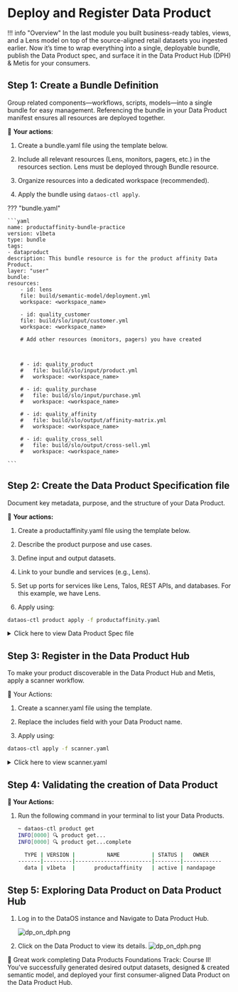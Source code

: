 # Deploy and Register Data Product

!!! info "Overview"
    In the last module you built business-ready tables, views, and a Lens model on top of the source-aligned retail datasets you ingested earlier.
Now it’s time to wrap everything into a single, deployable bundle, publish the Data Product spec, and surface it in the Data Product Hub (DPH) & Metis for your consumers.

## Step 1: Create a Bundle Definition

Group related components—workflows, scripts, models—into a single bundle for easy management. Referencing the bundle in your Data Product manifest ensures all resources are deployed together.

🎯 **Your actions**:

1. Create a bundle.yaml file using the template below.

2. Include all relevant resources (Lens, monitors, pagers, etc.) in the resources section. Lens must be deployed through Bundle resource.

3. Organize resources into a dedicated workspace (recommended).

4. Apply the bundle using `dataos-ctl apply`.

??? "bundle.yaml"

    ```yaml
    name: productaffinity-bundle-practice
    version: v1beta
    type: bundle
    tags:
    - dataproduct
    description: This bundle resource is for the product affinity Data Product.
    layer: "user"
    bundle:
    resources:
        - id: lens
        file: build/semantic-model/deployment.yml
        workspace: <workspace_name>
        
        - id: quality_customer
        file: build/slo/input/customer.yml
        workspace: <workspace_name>
        
        # Add other resources (monitors, pagers) you have created
    

        
        # - id: quality_product
        #   file: build/slo/input/product.yml
        #   workspace: <workspace_name>

        # - id: quality_purchase
        #   file: build/slo/input/purchase.yml
        #   workspace: <workspace_name>
        
        # - id: quality_affinity
        #   file: build/slo/output/affinity-matrix.yml
        #   workspace: <workspace_name>

        # - id: quality_cross_sell
        #   file: build/slo/output/cross-sell.yml
        #   workspace: <workspace_name>

    ```
## Step 2: Create the Data Product Specification file

Document key metadata, purpose, and the structure of your Data Product.

🎯 **Your actions:**

1. Create a productaffinity.yaml file using the template below.

2. Describe the product purpose and use cases.

3. Define input and output datasets.

4. Link to your bundle and services (e.g., Lens).

5. Set up ports for services like Lens, Talos, REST APIs, and databases. For this example, we have Lens.

5. Apply using:

```bash
dataos-ctl product apply -f productaffinity.yaml
```
<details><summary>Click here to view Data Product Spec file</summary>

```yaml
name: productaffinity
version: v1beta
type: data
description: Analyzes product affinity to identify cross-sell opportunities.
tags:
  - DPDomain.Marketing
  - DPUsecase.Customer Segmentation
  - DPUsecase.Product Recommendation
  - DPTier.Consumer Aligned
v1beta:
  data:
    meta:
      title: Product Affinity xx
      #sourceCodeUrl: https://bitbucket.org/tmdc/product-affinity-training/src/main/
      #trackerUrl: https://rubikai.atlassian.net/browse/DPRB-65
    collaborators:
      - name: 
        description: owner
      - name: <dataos-id of user>
        description: developer
      - name: <dataos-id of user>
        description: consumer
      - name: <dataos-id of user>
        description: consumer
    resource:
      refType: dataos
      ref: bundle:v1beta:productaffinity-bundle
    inputs:
      - refType: dataos
        ref: dataset:postgresxx:public:customer_data

      - refType: dataos
        ref: dataset:postgresxx:public:purchase_data

      - refType: dataos
        ref: dataset:postgresxx:public:product_data

    outputs:
      - refType: dataos
        ref: dataset:lakehouse:crm_data:product_affinity_matrix

      - refType: dataos
        ref: dataset:lakehouse:crm_data:cross_sell_recommendations

    ports:
      lens:
        ref: lens:v1alpha:productaffinity-xx:public
        refType: dataos

      # talos:
      #   - ref: service:v1:product-affinity-api:public
      #     refType: dataos
```

</details>

## Step 3: Register in the Data Product Hub

To make your product discoverable in the Data Product Hub and Metis, apply a scanner workflow.

🎯 Your Actions:

1. Create a scanner.yaml file using the template.

2. Replace the includes field with your Data Product name.

3. Apply using:

```bash
dataos-ctl apply -f scanner.yaml
```
<details><summary> Click here to view scanner.yaml</summary>

```yaml
version: v1
name: scan-data-product-xx
type: workflow
description: Registers the Data Product in the Data Product Hub.
workflow:
  dag:
    - name: scan-data-product-job
      description: Scans and registers the Data Product.
      spec:
        tags:
          - scanner2
        stack: scanner:2.0
        compute: runnable-default
        stackSpec:
          type: data-product
          sourceConfig:
            config:
              type: DataProduct
              markDeletedDataProducts: true
              dataProductFilterPattern:
                includes:
                 - productaffinity # Data Product details
```
</details>

## Step 4: Validating the creation of Data Product

**🎯 Your Actions:**

1. Run the following command in your terminal to list your Data Products.
    
    ```bash
    ~ dataos-ctl product get
    INFO[0000] 🔍 product get...                             
    INFO[0000] 🔍 product get...complete                     
    
      TYPE | VERSION |          NAME          | STATUS |   OWNER    
    -------|---------|------------------------|--------|------------
      data | v1beta  |      productaffinity   | active | nandapage  
    ```
    
## Step 5: Exploring Data Product on Data Product Hub

1. Log in to the DataOS instance and Navigate to Data Product Hub.
    
    ![dp_on_dph.png](/learn_new/dp_foundations2_learn_track/deploy_sm/productaffinity.png)
    
2. Click on the Data Product to view its details.
    ![dp_on_dph.png](/learn_new/dp_foundations2_learn_track/deploy_sm/productaffinity_details.png)

<aside class="callout">
🎯 Great work completing Data Products Foundations Track: Course II! You've successfully generated desired output datasets, designed & created semantic model, and deployed your first consumer-aligned Data Product on the Data Product Hub.
</aside>